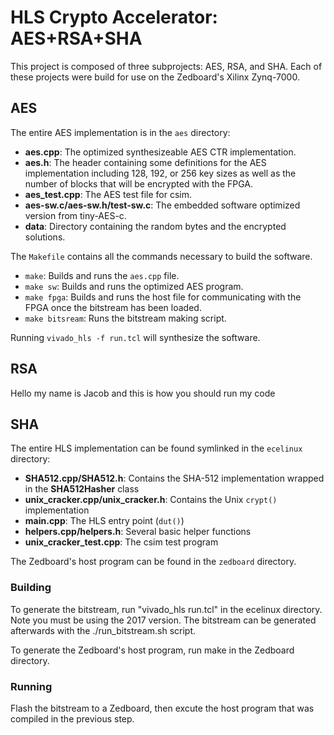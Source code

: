 # HLS Crypto Accelerator: AES+RSA+SHA
This project is composed of three subprojects: AES, RSA, and SHA. Each of these
projects were build for use on the Zedboard's Xilinx Zynq-7000.

## AES
The entire AES implementation is in the `aes` directory:
- __aes.cpp__: The optimized synthesizeable AES CTR implementation. 
- __aes.h__: The header containing some definitions for the AES implementation including 128, 192, or 256 key sizes as well as the number of blocks that will be encrypted with the FPGA. 
- __aes_test.cpp__: The AES test file for csim. 
- __aes-sw.c/aes-sw.h/test-sw.c__: The embedded software optimized version from tiny-AES-c. 
- __data__: Directory containing the random bytes and the encrypted solutions. 

The `Makefile` contains all the commands necessary to build the software. 

- `make`: Builds and runs the `aes.cpp` file. 
- `make sw`: Builds and runs the optimized AES program. 
- `make fpga`: Builds and runs the host file for communicating with the FPGA once the bitstream has been loaded. 
- `make bitsream`: Runs the bitstream making script. 

Running `vivado_hls -f run.tcl` will synthesize the software. 

## RSA
Hello my name is Jacob and this is how you should run my code


## SHA
The entire HLS implementation can be found symlinked in the `ecelinux` directory:
- __SHA512.cpp/SHA512.h__: Contains the SHA-512 implementation wrapped in the __SHA512Hasher__ class
- __unix_cracker.cpp/unix_cracker.h__: Contains the Unix ``crypt()`` implementation
- __main.cpp__: The HLS entry point (`dut()`)
- __helpers.cpp/helpers.h__: Several basic helper functions
- __unix_cracker_test.cpp__: The csim test program


The Zedboard's host program can be found in the `zedboard` directory.


### Building
To generate the bitstream, run "vivado_hls run.tcl" in the ecelinux directory.
Note you must be using the 2017 version.
The bitstream can be generated afterwards with the ./run_bitstream.sh script.

To generate the Zedboard's host program, run make in the Zedboard directory.


### Running
Flash the bitstream to a Zedboard, then excute the host program that was compiled
in the previous step.

